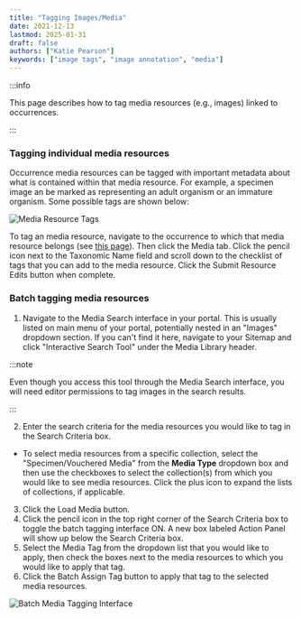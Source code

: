 ```yaml
---
title: "Tagging Images/Media"
date: 2021-12-13
lastmod: 2025-01-31
draft: false
authors: ["Katie Pearson"]
keywords: ["image tags", "image annotation", "media"]
---
```


:::info

This page describes how to tag media resources (e.g., images) linked to occurrences.

:::

### Tagging individual media resources

Occurrence media resources can be tagged with important metadata about what is contained within that media resource. For example, a specimen image an be marked as representing an adult organism or an immature organism. Some possible tags are shown below:

![Media Resource Tags](/img/imagetags.png)

To tag an media resource, navigate to the occurrence to which that media resource belongs (see [this page](/Editor_Guide/Editing_Searching_Records)). Then click the Media tab. Click the pencil icon next to the Taxonomic Name field and scroll down to the checklist of tags that you can add to the media resource. Click the Submit Resource Edits button when complete.

### Batch tagging media resources

1. Navigate to the Media Search interface in your portal. This is usually listed on main menu of your portal, potentially nested in an "Images" dropdown section. If you can't find it here, navigate to your Sitemap and click "Interactive Search Tool" under the Media Library header.

:::note

Even though you access this tool through the Media Search interface, you will need editor permissions to tag images in the search results.

:::

2. Enter the search criteria for the media resources you would like to tag in the Search Criteria box.

- To select media resources from a specific collection, select the "Specimen/Vouchered Media" from the **Media Type** dropdown box and then use the checkboxes to select the collection(s) from which you would like to see media resources. Click the plus icon to expand the lists of collections, if applicable.

3. Click the Load Media button.
4. Click the pencil icon in the top right corner of the Search Criteria box to toggle the batch tagging interface ON. A new box labeled Action Panel will show up below the Search Criteria box.
5. Select the Media Tag from the dropdown list that you would like to apply, then check the boxes next to the media resources to which you would like to apply that tag.
6. Click the Batch Assign Tag button to apply that tag to the selected media resources.

![Batch Media Tagging Interface](/img/batchtag.png)
